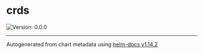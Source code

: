# crds

![Version: 0.0.0](https://img.shields.io/badge/Version-0.0.0-informational?style=flat-square)

----------------------------------------------
Autogenerated from chart metadata using [helm-docs v1.14.2](https://github.com/norwoodj/helm-docs/releases/v1.14.2)
